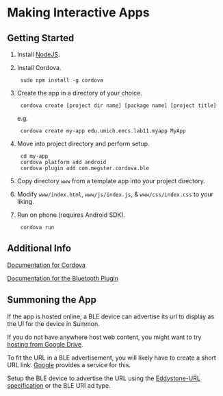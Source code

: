 Making Interactive Apps
=======================


Getting Started
---------------

1. Install [NodeJS](https://nodejs.org/).

2. Install Cordova.

        sudo npm install -g cordova

3. Create the app in a directory of your choice.

        cordova create [project dir name] [package name] [project title]

    e.g.

        cordova create my-app edu.umich.eecs.lab11.myapp MyApp

4. Move into project directory and perform setup.

        cd my-app
        cordova platform add android
        cordova plugin add com.megster.cordova.ble

5. Copy directory `www` from a template app into your project directory.

6. Modify `www/index.html`, `www/js/index.js`, & `www/css/index.css` to your liking.

7. Run on phone (requires Android SDK).

        cordova run


Additional Info
---------------

[Documentation for Cordova](http://cordova.apache.org/docs/en/edge/)

[Documentation for the Bluetooth Plugin](https://github.com/don/cordova-plugin-ble-central)


Summoning the App
-----------------

If the app is hosted online, a BLE device can advertise its url to display as the UI for the device in Summon.

If you do not have anywhere host web content, you might want to try [hosting from Google Drive](https://support.google.com/drive/answer/2881970?hl=en).

To fit the URL in a BLE advertisement, you will likely have to create a short URL link. [Google](http://goo.gl) provides a service for this.

Setup the BLE device to advertise the URL using the [Eddystone-URL specification](https://github.com/google/eddystone/tree/master/eddystone-url) or the BLE URI ad type. 
